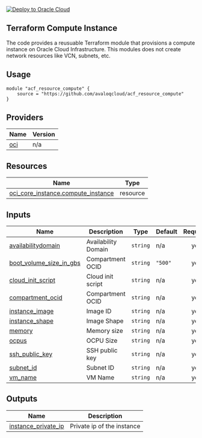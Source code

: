 [![Deploy to Oracle Cloud](https://oci-resourcemanager-plugin.plugins.oci.oraclecloud.com/latest/deploy-to-oracle-cloud.svg)](https://cloud.oracle.com/resourcemanager/stacks/create?zipUrl=https://objectstorage.eu-zurich-1.oraclecloud.com/p/KCZxzm1t58-_5dem2kcMb4BK8rmUvLLZSnjdBHnhOdIEmuJixokuKeBsMOMwZm0-/n/zrr2g2bttf8t/b/iso/o/acf_resource_compute_latest.zip)

## Terraform Compute Instance 
The code provides a reusuable Terraform module that provisions a compute instance on Oracle Cloud Infrastructure.  This modules does not create network resources like VCN, subnets, etc. 


## Usage
 
    module "acf_resource_compute" {
        source = "https://github.com/avaloqcloud/acf_resource_compute"
    }


## Providers

| Name | Version |
|------|---------|
| <a name="provider_oci"></a> [oci](#provider\_oci) | n/a |


## Resources

| Name | Type |
|------|------|
| [oci_core_instance.compute_instance](https://registry.terraform.io/providers/hashicorp/oci/latest/docs/resources/core_instance) | resource |



## Inputs

| Name | Description | Type | Default | Required |
|------|-------------|------|---------|:--------:|
| <a name="input_availabilitydomain"></a> [availabilitydomain](#input\_availabilitydomain) | Availability Domain | `string` | n/a | yes |
| <a name="input_boot_volume_size_in_gbs"></a> [boot\_volume\_size\_in\_gbs](#input\_boot\_volume\_size\_in\_gbs) | Compartment OCID | `string` | `"500"` | yes |
| <a name="input_cloud_init_script"></a> [cloud\_init\_script](#input\_cloud\_init\_script) | Cloud init script | `string` | n/a | yes |
| <a name="input_compartment_ocid"></a> [compartment\_ocid](#input\_compartment\_ocid) | Compartment OCID | `string` | n/a | yes |
| <a name="input_instance_image"></a> [instance\_image](#input\_instance\_image) | Image ID | `string` | n/a | yes |
| <a name="input_instance_shape"></a> [instance\_shape](#input\_instance\_shape) | Image Shape | `string` | n/a | yes |
| <a name="input_memory"></a> [memory](#input\_memory) | Memory size | `string` | n/a | yes |
| <a name="input_ocpus"></a> [ocpus](#input\_ocpus) | OCPU Size | `string` | n/a | yes |
| <a name="input_ssh_public_key"></a> [ssh\_public\_key](#input\_ssh\_public\_key) | SSH public key | `string` | n/a | yes |
| <a name="input_subnet_id"></a> [subnet\_id](#input\_subnet\_id) | Subnet ID | `string` | n/a | yes |
| <a name="input_vm_name"></a> [vm\_name](#input\_vm\_name) | VM Name | `string` | n/a | yes |



## Outputs

| Name | Description |
|------|-------------|
| <a name="output_instance_private_ip"></a> [instance\_private\_ip](#output\_instance\_private\_ip) | Private ip of the instance |
